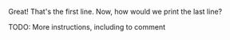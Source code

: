 Great! That's the first line. Now, how would we print the last line?

TODO: More instructions, including to comment
